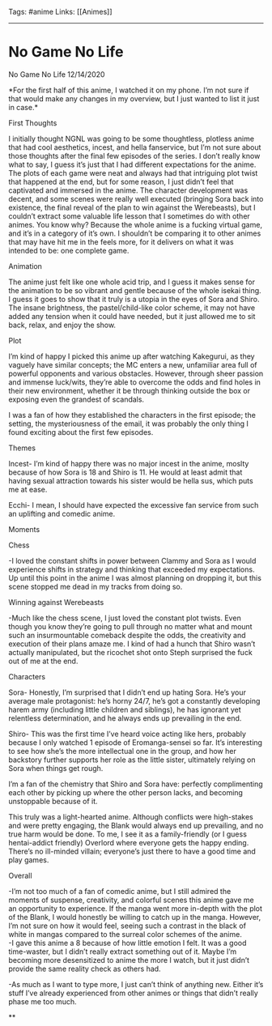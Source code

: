 Tags: #anime
Links: [[Animes]]
___
# No Game No Life

No Game No Life 12/14/2020

  

\*For the first half of this anime, I watched it on my phone. I’m not sure if that would make any changes in my overview, but I just wanted to list it just in case.\*

  

First Thoughts

I initially thought NGNL was going to be some thoughtless, plotless anime that had cool aesthetics, incest, and hella fanservice, but I’m not sure about those thoughts after the final few episodes of the series. I don’t really know what to say, I guess it’s just that I had different expectations for the anime. The plots of each game were neat and always had that intriguing plot twist that happened at the end, but for some reason, I just didn’t feel that captivated and immersed in the anime. The character development was decent, and some scenes were really well executed (bringing Sora back into existence, the final reveal of the plan to win against the Werebeasts), but I couldn’t extract some valuable life lesson that I sometimes do with other animes. You know why? Because the whole anime is a fucking virtual game, and it’s in a category of it’s own. I shouldn’t be comparing it to other animes that may have hit me in the feels more, for it delivers on what it was intended to be: one complete game.

  

Animation

The anime just felt like one whole acid trip, and I guess it makes sense for the animation to be so vibrant and gentle because of the whole isekai thing. I guess it goes to show that it truly is a utopia in the eyes of Sora and Shiro. The insane brightness, the pastel/child-like color scheme, it may not have added any tension when it could have needed, but it just allowed me to sit back, relax, and enjoy the show.

  
  

Plot

I’m kind of happy I picked this anime up after watching Kakegurui, as they vaguely have similar concepts; the MC enters a new, unfamiliar area full of powerful opponents and various obstacles. However, through sheer passion and immense luck/wits, they’re able to overcome the odds and find holes in their new environment, whether it be through thinking outside the box or exposing even the grandest of scandals.

I was a fan of how they established the characters in the first episode; the setting, the mysteriousness of the email, it was probably the only thing I found exciting about the first few episodes.

  

Themes

Incest- I’m kind of happy there was no major incest in the anime, moslty because of how Sora is 18 and Shiro is 11. He would at least admit that having sexual attraction towards his sister would be hella sus, which puts me at ease.

  

Ecchi- I mean, I should have expected the excessive fan service from such an uplifting and comedic anime. 

  
  
  
  

Moments

Chess

\-I loved the constant shifts in power between Clammy and Sora as I would experience shifts in strategy and thinking that exceeded my expectations. Up until this point in the anime I was almost planning on dropping it, but this scene stopped me dead in my tracks from doing so.

Winning against Werebeasts

\-Much like the chess scene, I just loved the constant plot twists. Even though you know they’re going to pull through no matter what and mount such an insurmountable comeback despite the odds, the creativity and execution of their plans amaze me. I kind of had a hunch that Shiro wasn’t actually manipulated, but the ricochet shot onto Steph surprised the fuck out of me at the end. 

  
  

Characters

Sora- Honestly, I’m surprised that I didn’t end up hating Sora. He’s your average male protagonist: he’s horny 24/7, he’s got a constantly developing harem army (including little children and siblings), he has ignorant yet relentless determination, and he always ends up prevailing in the end.

  

Shiro- This was the first time I’ve heard voice acting like hers, probably because I only watched 1 episode of Eromanga-sensei so far. It’s interesting to see how she’s the more intellectual one in the group, and how her backstory further supports her role as the little sister, ultimately relying on Sora when things get rough. 

  

I’m a fan of the chemistry that Shiro and Sora have: perfectly complimenting each other by picking up where the other person lacks, and becoming unstoppable because of it. 

  

This truly was a light-hearted anime. Although conflicts were high-stakes and were pretty engaging, the Blank would always end up prevailing, and no true harm would be done. To me, I see it as a family-friendly (or I guess hentai-addict friendly) Overlord where everyone gets the happy ending. There’s no ill-minded villain; everyone’s just there to have a good time and play games. 

  

Overall

\-I’m not too much of a fan of comedic anime, but I still admired the moments of suspense, creativity, and colorful scenes this anime gave me an opportunity to experience. If the manga went more in-depth with the plot of the Blank, I would honestly be willing to catch up in the manga. However, I’m not sure on how it would feel, seeing such a contrast in the black of white in mangas compared to the surreal color schemes of the anime.  
\-I gave this anime a 8 because of how little emotion I felt. It was a good time-waster, but I didn’t really extract something out of it. Maybe I’m becoming more desensitized to anime the more I watch, but it just didn’t provide the same reality check as others had.

\-As much as I want to type more, I just can’t think of anything new. Either it’s stuff I’ve already experienced from other animes or things that didn’t really phase me too much.

  
**